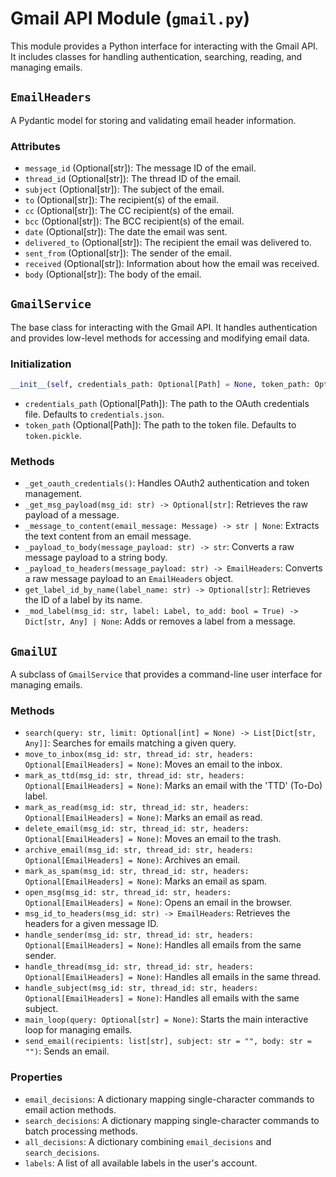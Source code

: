 # Gmail API Module (`gmail.py`)

This module provides a Python interface for interacting with the Gmail API. It includes classes for handling authentication, searching, reading, and managing emails.

## `EmailHeaders`

A Pydantic model for storing and validating email header information.

### Attributes

- `message_id` (Optional[str]): The message ID of the email.
- `thread_id` (Optional[str]): The thread ID of the email.
- `subject` (Optional[str]): The subject of the email.
- `to` (Optional[str]): The recipient(s) of the email.
- `cc` (Optional[str]): The CC recipient(s) of the email.
- `bcc` (Optional[str]): The BCC recipient(s) of the email.
- `date` (Optional[str]): The date the email was sent.
- `delivered_to` (Optional[str]): The recipient the email was delivered to.
- `sent_from` (Optional[str]): The sender of the email.
- `received` (Optional[str]): Information about how the email was received.
- `body` (Optional[str]): The body of the email.

## `GmailService`

The base class for interacting with the Gmail API. It handles authentication and provides low-level methods for accessing and modifying email data.

### Initialization

```python
__init__(self, credentials_path: Optional[Path] = None, token_path: Optional[Path] = None, *args, **kwargs)
```

- `credentials_path` (Optional[Path]): The path to the OAuth credentials file. Defaults to `credentials.json`.
- `token_path` (Optional[Path]): The path to the token file. Defaults to `token.pickle`.

### Methods

- `_get_oauth_credentials()`: Handles OAuth2 authentication and token management.
- `_get_msg_payload(msg_id: str) -> Optional[str]`: Retrieves the raw payload of a message.
- `_message_to_content(email_message: Message) -> str | None`: Extracts the text content from an email message.
- `_payload_to_body(message_payload: str) -> str`: Converts a raw message payload to a string body.
- `_payload_to_headers(message_payload: str) -> EmailHeaders`: Converts a raw message payload to an `EmailHeaders` object.
- `get_label_id_by_name(label_name: str) -> Optional[str]`: Retrieves the ID of a label by its name.
- `_mod_label(msg_id: str, label: Label, to_add: bool = True) -> Dict[str, Any] | None`: Adds or removes a label from a message.

## `GmailUI`

A subclass of `GmailService` that provides a command-line user interface for managing emails.

### Methods

- `search(query: str, limit: Optional[int] = None) -> List[Dict[str, Any]]`: Searches for emails matching a given query.
- `move_to_inbox(msg_id: str, thread_id: str, headers: Optional[EmailHeaders] = None)`: Moves an email to the inbox.
- `mark_as_ttd(msg_id: str, thread_id: str, headers: Optional[EmailHeaders] = None)`: Marks an email with the 'TTD' (To-Do) label.
- `mark_as_read(msg_id: str, thread_id: str, headers: Optional[EmailHeaders] = None)`: Marks an email as read.
- `delete_email(msg_id: str, thread_id: str, headers: Optional[EmailHeaders] = None)`: Moves an email to the trash.
- `archive_email(msg_id: str, thread_id: str, headers: Optional[EmailHeaders] = None)`: Archives an email.
- `mark_as_spam(msg_id: str, thread_id: str, headers: Optional[EmailHeaders] = None)`: Marks an email as spam.
- `open_msg(msg_id: str, thread_id: str, headers: Optional[EmailHeaders] = None)`: Opens an email in the browser.
- `msg_id_to_headers(msg_id: str) -> EmailHeaders`: Retrieves the headers for a given message ID.
- `handle_sender(msg_id: str, thread_id: str, headers: Optional[EmailHeaders] = None)`: Handles all emails from the same sender.
- `handle_thread(msg_id: str, thread_id: str, headers: Optional[EmailHeaders] = None)`: Handles all emails in the same thread.
- `handle_subject(msg_id: str, thread_id: str, headers: Optional[EmailHeaders] = None)`: Handles all emails with the same subject.
- `main_loop(query: Optional[str] = None)`: Starts the main interactive loop for managing emails.
- `send_email(recipients: list[str], subject: str = "", body: str = "")`: Sends an email.

### Properties

- `email_decisions`: A dictionary mapping single-character commands to email action methods.
- `search_decisions`: A dictionary mapping single-character commands to batch processing methods.
- `all_decisions`: A dictionary combining `email_decisions` and `search_decisions`.
- `labels`: A list of all available labels in the user's account.
